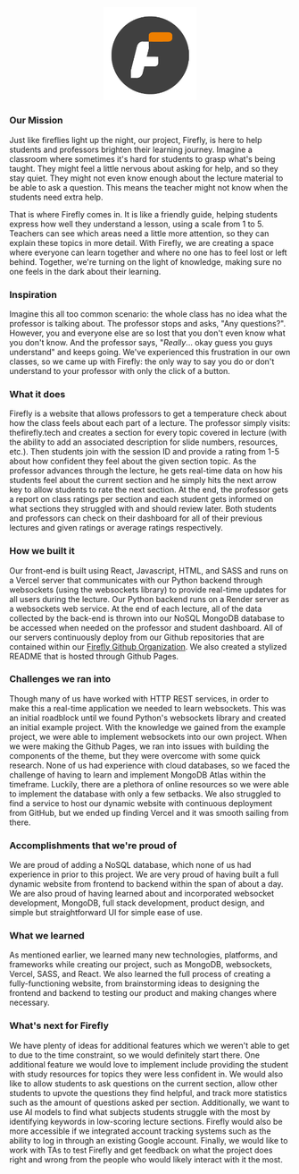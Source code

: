 <p align="center" width="100%">
    <img width="33%" src="/assets/img/FireFly Background.png"> 
</p>

### Our Mission
Just like fireflies light up the night, our project, Firefly, is here to help students and professors brighten their learning journey. Imagine a classroom where sometimes it's hard for students to grasp what's being taught. They might feel a little nervous about asking for help, and so they stay quiet. They might not even know enough about the lecture material to be able to ask a question. This means the teacher might not know when the students need extra help.

That is where Firefly comes in. It is like a friendly guide, helping students express how well they understand a lesson, using a scale from 1 to 5. Teachers can see which areas need a little more attention, so they can explain these topics in more detail. With Firefly, we are creating a space where everyone can learn together and where no one has to feel lost or left behind. Together, we're turning on the light of knowledge, making sure no one feels in the dark about their learning.

### Inspiration

Imagine this all too common scenario: the whole class has no idea what the professor is talking about. The professor stops and asks, "Any questions?". However, you and everyone else are so lost that you don't even know what you don't know. And the professor says, "_Really_... okay guess you guys understand" and keeps going. We've experienced this frustration in our own classes, so we came up with Firefly: the only way to say you do or don't understand to your professor with only the click of a button.

### What it does
Firefly is a website that allows professors to get a temperature check about how the class feels about each part of a lecture. The professor simply visits: thefirefly.tech and creates a section for every topic covered in lecture (with the ability to add an associated description for slide numbers, resources, etc.). Then students join with the session ID and provide a rating from 1-5 about how confident they feel about the given section topic. As the professor advances through the lecture, he gets real-time data on how his students feel about the current section and he simply hits the next arrow key to allow students to rate the next section. At the end, the professor gets a report on class ratings per section and each student gets informed on what sections they struggled with and should review later. Both students and professors can check on their dashboard for all of their previous lectures and given ratings or average ratings respectively.

### How we built it
Our front-end is built using React, Javascript, HTML, and SASS and runs on a Vercel server that communicates with our Python backend through websockets (using the websockets library)  to provide real-time updates for all users during the lecture. Our Python backend runs on a Render server as a websockets web service. At the end of each lecture, all of the data collected by the back-end is thrown into our NoSQL MongoDB database to be accessed when needed on the professor and student dashboard. All of our servers continuously deploy from our Github repositories that are contained within our [Firefly Github Organization](https://github.com/Firefly-HackGT). We also created a stylized README that is hosted through Github Pages.

### Challenges we ran into
Though many of us have worked with HTTP REST services, in order to make this a real-time application we needed to learn websockets. This was an initial roadblock until we found Python's websockets library and created an initial example project. With the knowledge we gained from the example project, we were able to implement websockets into our own project. When we were making the Github Pages, we ran into issues with building the components of the theme, but they were overcome with some quick research. None of us had experience with cloud databases, so we faced the challenge of having to learn and implement MongoDB Atlas within the timeframe. Luckily, there are a plethora of online resources so we were able to implement the database with only a few setbacks. We also struggled to find a service to host our dynamic website with continuous deployment from GitHub, but we ended up finding Vercel and it was smooth sailing from there.

### Accomplishments that we're proud of
We are proud of adding a NoSQL database, which none of us had experience in prior to this project. We are very proud of having built a full dynamic website from frontend to backend within the span of about a day. We are also proud of having learned about and incorporated websocket development, MongoDB, full stack development, product design, and simple but straightforward UI for simple ease of use.

### What we learned
As mentioned earlier, we learned many new technologies, platforms, and frameworks while creating our project, such as MongoDB, websockets, Vercel, SASS, and React. We also learned the full process of creating a fully-functioning website, from brainstorming ideas to designing the frontend and backend to testing our product and making changes where necessary.

### What's next for Firefly
We have plenty of ideas for additional features which we weren't able to get to due to the time constraint, so we would definitely start there. One additional feature we would love to implement include providing the student with study resources for topics they were less confident in. We would also like to allow students to ask questions on the current section, allow other students to upvote the questions they find helpful, and track more statistics such as the amount of questions asked per section. Additionally, we want to use AI models to find what subjects students struggle with the most by identifying keywords in low-scoring lecture sections. Firefly would also be more accessible if we integrated account tracking systems such as the ability to log in through an existing Google account. Finally, we would like to work with TAs to test Firefly and get feedback on what the project does right and wrong from the people who would likely interact with it the most.

